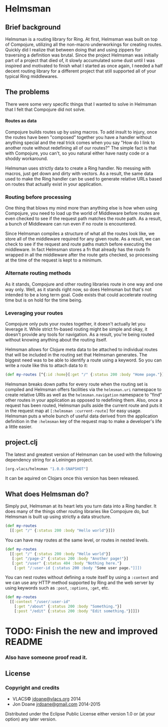 # Helmsman

## Brief background
Helmsman is a routing library for Ring. At first, Helmsman was built on top of
Compojure, utilizing all the non-macro underworkings for creating routes.
Quickly did I realize that between doing that and using zippers for traversing
a definition was brutal. Since the project Helmsman was initially part of
a project that died of, it slowly accumulated some dust until I was inspired
and motivated to finish what I started as once again, I needed a half decent
routing library for a different project that still supported all of your typical
Ring middlewares.

## The problems
There were some very specific things that I wanted to solve in Helmsman that
I felt that Compojure did not solve.

#### Routes as data
Compojure builds routes up by using macros. To add insult to injury, once the
routes have been "composed" together you have a handler without anything
special and the real trick comes when you say "How do I link to another route
without redefining all of our routes?" The simple fact is that with Compojure,
you can't, so you natural either have nasty code or a shoddy workaround.

Helmsman uses strictly data to create a Ring handler. No messing with macros,
just get down and dirty with vectors. As a result, the same data used to make
the Ring handler can be used to generate relative URLs based on routes that
actually exist in your application.

### Routing before processing
One thing that blows my mind more than anything else is how when using
Compojure, you need to load up the world of Middleware before routes are even
checked to see if the request path matches the route path. As a result, a bunch
of Middleware can run even if no route is encountered.

Since Helmsman compiles a structure of what all the routes look like, we store
all of the middleware required for any given route. As a result, we can check to
see if the request and route paths match before executing the middleware. In
fact Helmsman stores a fn that already has the route fn wrapped in all the
middleware after the route gets checked, so processing at the time of the
request is kept to a minimum.

### Alternate routing methods
As it stands, Compojure and other routing libraries route in one way and one way
only. Well, as it stands right now, so does Helmsman but that's not intended to
be a long term goal. Code exists that could accelerate routing time but is on
hold for the time being.

### Leveraging your routes
Compojure only puts your routes together, it doesn't actually let you leverage
it. While strict fn-based routing might be simple and okay, it doesn't provide
any tools for navigation. As a result, you're being routed without knowing
anything about the routing itself.

Helmsman allows for Clojure meta data to be attached to individual routes that
will be included in the routing set that Helmsman generates. The biggest need
was to be able to identify a route using a keyword. So you can write a route
like this to attach data to it:
```clojure
(def my-routes [^{:id :home}[:get "/" {:status 200 :body "Home page."}]])
```

Helmsman breaks down paths for every route when the routing set is compiled and
Helmsman offers facilities via the ```helmsman.uri``` namespace to create
relative URIs as well as the ```helmsman.navigation``` namespace to "find" other
routes in your application as opposed to redefining them. Also, once a request
has been routed, Helmsman pulls aside the current route and puts it in the
request map at ```[:helmsman :current-route]``` for easy usage. Helmsman puts
a whole bunch of useful data derived from the application definition in the
```:helmsman``` key of the request map to make a developer's life a little
easier.

## project.clj
The latest and greatest version of Helmsman can be used with the following
dependency string for a Leiningen project.
```clojure
[org.vlacs/helmsman "1.0.0-SNAPSHOT"]
```

It can be aquired on Clojars once this version has been released.

## What does Helmsman do?
Simply put, Helmsman at its heart lets you turn data into a Ring handler. It
does many of the things other routing libraries like Compojure do, but Helmsman
is built up using strictly a data structure.

```clojure
(def my-routes
  [[:get "/" {:status 200 :body "Hello world"}]])
```

You can have may routes at the same level, or routes in nested levels.
```clojure
(def my-routes
  [[:get "/" {:status 200 :body "Hello world"}]
   [:get "/page-2" {:status 200 :body "Another page!"}]
   [:get "/user" {:status 404 :body "Nothing here."}
    [:get "/:user-id {:status 200 :body "Some user page."]]])
```

You can nest routes without defining a route itself by using a ```:context```
and we can use any HTTP method supported by Ring and the web server by using
keywords such as ```:post```, ```:options```, ```:get```, etc.
```clojure
(def my-routes
  [[:context "/user/:user-id"
    [:get "/about" {:status 200 :body "Something."}]
    [:post "/edit" {:status 200 :body "Edit something."}]]])
```

# TODO: Finish the new and improved README
### Also have someone proof read it.

## License

### Copyright and credits
 - VLACS© <jdoane@vlacs.org> 2014
 - Jon Doane <jrdoane@gmail.com> 2014-2015

Distributed under the Eclipse Public License either version 1.0 or (at
your option) any later version.
